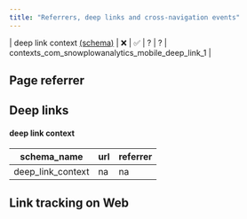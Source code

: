 ```yaml
---
title: "Referrers, deep links and cross-navigation events"
---
```


| deep link context [(schema)](https://github.com/snowplow/iglu-central/blob/master/schemas/com.snowplowanalytics.snowplow/browser_context/jsonschema) | ❌ | ✅ | ? | ? | contexts_com_snowplowanalytics_mobile_deep_link_1 |

## Page referrer

## Deep links

#### deep link context

| schema_name       | url | referrer  |
|-------------------|-----|-----------|
| deep_link_context | na  | na        |

## Link tracking on Web
